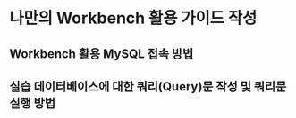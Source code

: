 # 나만의 Workbench 활용 가이드 작성
## Workbench 활용 MySQL 접속 방법




## 실습 데이터베이스에 대한 쿼리(Query)문 작성 및 쿼리문 실행 방법